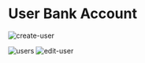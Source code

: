 # User Bank Account

![create-user](https://user-images.githubusercontent.com/50962389/170214036-50c91dba-aa23-4b01-8daa-1f4de9096e22.png)

![users](https://user-images.githubusercontent.com/50962389/170214009-271edf99-aae1-4e08-a6c7-177ea7afbb20.png)
![edit-user](https://user-images.githubusercontent.com/50962389/170214064-2d96cdcb-8d92-4998-86f8-dda1377ec4d7.png)
